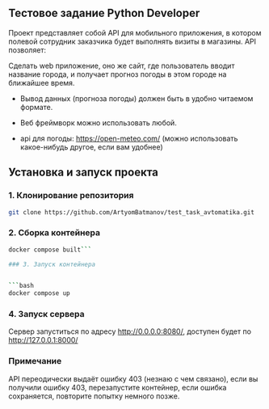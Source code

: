 ## Тестовое задание Python Developer 

Проект представляет собой API для мобильного приложения, в котором полевой сотрудник заказчика будет выполнять визиты в
магазины. API позволяет:

Сделать web приложение, оно же сайт, где пользователь вводит название города, и получает прогноз погоды в этом городе на ближайшее время.

 - Вывод данных (прогноза погоды) должен быть в удобно читаемом формате. 

 - Веб фреймворк можно использовать любой.

 - api для погоды: https://open-meteo.com/ (можно использовать какое-нибудь другое, если вам удобнее)

## Установка и запуск проекта

### 1. Клонирование репозитория

```bash
git clone https://github.com/ArtyomBatmanov/test_task_avtomatika.git
```

### 2. Сборка контейнера

```bash
docker compose built```

### 3. Запуск контейнера


```bash
docker compose up
```

### 4. Запуск сервера

Сервер запуститься по адресу http://0.0.0.0:8080/, доступен будет по http://127.0.0.1:8000/



### Примечание

API переодически выдаёт ошибку 403 (незнаю с чем связано), если вы получили ошибку 403, перезапустите контейнер, если ошибка сохраняется, повторите попытку немного позже.



